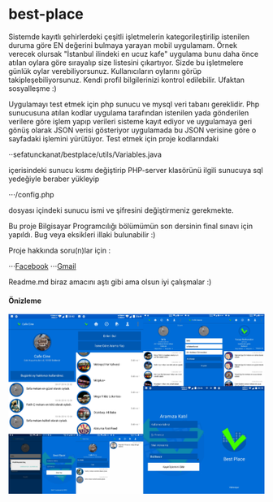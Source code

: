 # best-place

Sistemde kayıtlı şehirlerdeki çeşitli işletmelerin kategorileştirilip istenilen duruma göre EN değerini bulmaya yarayan mobil uygulamam.
Örnek verecek olursak "İstanbul ilindeki en ucuz kafe" uygulama bunu daha önce atılan oylara göre sırayalıp size listesini çıkartıyor.
Sizde bu işletmelere günlük oylar verebiliyorsunuz. Kullanıcıların oylarını görüp takipleşebiliyorsunuz. Kendi profil bilgilerinizi kontrol edilebilir. Ufaktan sosyalleşme :)

Uygulamayı test etmek için php sunucu ve mysql veri tabanı gereklidir.
Php sunucusuna atılan kodlar uygulama tarafından istenilen yada gönderilen verilere göre işlem yapıp verileri sisteme kayıt ediyor ve uygulamaya geri gönüş olarak JSON verisi gösteriyor uygulamada bu JSON verisine göre o sayfadaki işlemini yürütüyor.
Test etmek için proje kodlarındaki 

⋅⋅sefatunckanat/bestplace/utils/Variables.java
  
içerisindeki sunucu kısmı değiştirip PHP-server klasörünü ilgili sunucuya sql yedeğiyle beraber yükleyip 

⋅⋅⋅/config.php 
  
dosyası içindeki sunucu ismi ve şifresini değiştirmeniz gerekmekte.

Bu proje Bilgisayar Programcılığı bölümümün son dersinin final sınavı için yapıldı. Bug veya eksikleri illaki bulunabilir :)

Proje hakkında soru(n)lar için :

  ⋅⋅⋅[Facebook](https://www.facebook.com/sefatunckanat73)
  ⋅⋅⋅[Gmail](mailto:sefatunckanat73@gmail.com)
  
Readme.md biraz amacını aştı gibi ama olsun iyi çalışmalar :)

#### Önizleme
![alt tag](https://raw.githubusercontent.com/sefatunckanat/best-place/master/img-git/previews.jpg)
